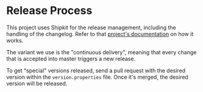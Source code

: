 # Release Process

This project uses Shipkit for the release management, including the handling of the changelog. Refer to that [project's documentation](https://github.com/mockito/shipkit) on how it works.

The variant we use is the "continuous delivery", meaning that every change that is accepted into master triggers a new release.

To get "special" versions released, send a pull request with the desired version within the `version.properties` file. Once it's merged, the desired version will be released.